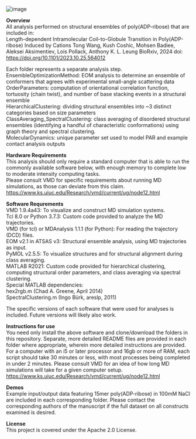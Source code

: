 ![image](https://github.com/TongGeorgeWang/polyADPribose-Structural-Analysis/assets/160785251/db72b17f-fa75-41c8-8be3-dde28659a9a2)

**Overview** <br />
All analysis performed on structural ensembles of poly(ADP-ribose) that are included in: <br />
Length-dependent Intramolecular Coil-to-Globule Transition in Poly(ADP-ribose) Induced by Cations
Tong Wang, Kush Coshic, Mohsen Badiee, Aleksei Aksimentiev, Lois Pollack, Anthony K. L. Leung
BioRxiv, 2024
doi: https://doi.org/10.1101/2023.10.25.564012

Each folder represents a separate analysis step. <br />
EnsembleOptimizationMethod: EOM analysis to determine an ensemble of conformers that agrees with experimental small-angle scattering data  <br />
OrderParameters: computation of orientational correlation function, tortuosity (chain twist), and number of base stacking events in a structural ensemble <br />
HierarchicalClustering: dividing structural ensembles into ~3 distinct categories based on size parameters <br />
ClassAveraging_SpectralClustering: class averaging of disordered structural ensembles (identifying a handful of characteristic conformations) using graph theory and spectral clustering. <br />
MolecularDynamics: unique parameter set used to model PAR and example contact analysis outputs





**Hardware Requirements** <br />
This analysis should only require a standard computer that is able to run the commonly available software below, with enough memory to complete low to moderate intensity computing tasks. <br />
Please consult VMD for specific requirements about running MD simulations, as those can deviate from this claim. https://www.ks.uiuc.edu/Research/vmd/current/ug/node12.html

**Software Requrements** <br />
VMD 1.9.4a43: To visualize and construct MD simulation systems. <br />
Tcl 8.0 or Python 3.7.3: Custom code provided to analyze the MD trajectories. <br />
VMD (for tcl) or MDAnalysis 1.1.1 (for Python): For reading the trajectory (DCD) files. <br />
EOM v2.1 in ATSAS v3: Structural ensemble analysis, using MD trajectories as input. <br />
PyMOL v2.5.5: To visualize structures and for structural alignment during class averaging.<br />
MATLAB R2021: Custom code provided for hierarchical clustering, computing structural order parameters, and class averaging via spectral clustering. <br />
  Special MATLAB dependencies:  <br />
  hex2rgb.m (Chad A. Greene, April 2014) <br />
  SpectralClustering.m (Ingo Bürk, areslp, 2011)

The specific versions of each software that were used for analyses is included. Future versions will likely also work. 

**Instructions for use** <br />
You need only install the above software and clone/download the folders in this repository. Separate, more detailed README files are provided in each folder where appropriate, wherein more detailed instructions are provided. <br />
For a computer with an i5 or later processor and 16gb or more of RAM, each script should take 30 minutes or less, with most processes being completed in under 2 minutes. Please consult VMD for an idea of how long MD simulations will take for a given computer setup. https://www.ks.uiuc.edu/Research/vmd/current/ug/node12.html    

**Demos** <br />
Example input/output data featuring 15mer poly(ADP-ribose) in 100mM NaCl are included in each corresponding folder. Please contact the corresponding authors of the manuscript if the full dataset on all constructs examined is desired. 

**License** <br />
This project is covered under the Apache 2.0 License.





